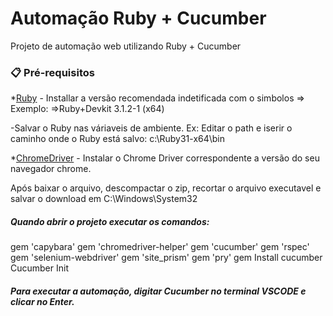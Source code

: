 # Automação Ruby + Cucumber

Projeto de automação web utilizando Ruby + Cucumber

### 📋 Pré-requisitos
*[Ruby](https://rubyinstaller.org/downloads/) - 
Installar a versão recomendada indetificada com o simbolos =>
Exemplo: =>Ruby+Devkit 3.1.2-1 (x64) 

-Salvar o Ruby nas váriaveis de ambiente. Ex: Editar o path e iserir o caminho onde o Ruby está salvo: c:\Ruby31-x64\bin

*[ChromeDriver](https://chromedriver.chromium.org/downloads) - Instalar o Chrome Driver correspondente a versão do seu navegador chrome.

Após baixar o arquivo, descompactar o zip, recortar o arquivo executavel e salvar o download em C:\Windows\System32

##### Quando abrir o projeto executar os comandos:

gem 'capybara'
gem 'chromedriver-helper'
gem 'cucumber'
gem 'rspec'
gem 'selenium-webdriver'
gem 'site_prism'
gem 'pry'
gem Install cucumber
Cucumber Init

##### Para executar a automação, digitar Cucumber no terminal VSCODE e clicar no Enter.

